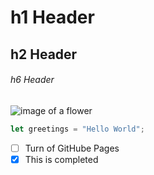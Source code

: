 # h1 Header
## h2 Header
###### h6 Header
![image of a flower](https://images.pexels.com/photos/56866/garden-rose-red-pink-56866.jpeg?auto=compress&cs=tinysrgb&w=1260&h=750&dpr=2)
``` javascript
let greetings = "Hello World";
```
- [ ] Turn of GitHube Pages
- [x] This is completed
